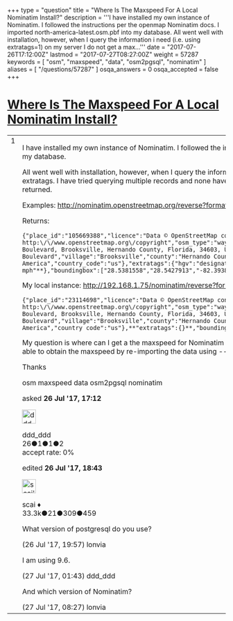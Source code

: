 +++
type = "question"
title = "Where Is The Maxspeed For A Local Nominatim Install?"
description = '''I have installed my own instance of Nominatim. I followed the instructions per the openmap Nominatim docs. I imported north-america-latest.osm.pbf into my database.  All went well with installation, however, when I query the information i need (i.e. using extratags=1) on my server I do not get a max...'''
date = "2017-07-26T17:12:00Z"
lastmod = "2017-07-27T08:27:00Z"
weight = 57287
keywords = [ "osm", "maxspeed", "data", "osm2pgsql", "nominatim" ]
aliases = [ "/questions/57287" ]
osqa_answers = 0
osqa_accepted = false
+++

<div class="headNormal">

# [Where Is The Maxspeed For A Local Nominatim Install?](/questions/57287/where-is-the-maxspeed-for-a-local-nominatim-install)

</div>

<div id="main-body">

<div id="askform">

<table id="question-table" style="width:100%;">
<colgroup>
<col style="width: 50%" />
<col style="width: 50%" />
</colgroup>
<tbody>
<tr>
<td style="width: 30px; vertical-align: top"><div class="vote-buttons">
<span id="post-57287-upvote" class="ajax-command post-vote up" rel="nofollow" title="I like this post (click again to cancel)"> </span>
<div id="post-57287-score" class="post-score" title="current number of votes">
1
</div>
<span id="post-57287-downvote" class="ajax-command post-vote down" rel="nofollow" title="I dont like this post (click again to cancel)"> </span> <span id="favorite-mark" class="ajax-command favorite-mark" rel="nofollow" title="mark/unmark this question as favorite (click again to cancel)"> </span>
<div id="favorite-count" class="favorite-count">
&#10;</div>
</div></td>
<td><div id="item-right">
<div class="question-body">
<p>I have installed my own instance of Nominatim. I followed the instructions per the openmap Nominatim docs. I imported north-america-latest.osm.pbf into my database.</p>
<p>All went well with installation, however, when I query the information i need (i.e. using extratags=1) on my server I do not get a maxspeed returned in the extratags. I have tried querying multiple records and none have the maxspeed tag. When I query <a href="http://nominatim.openstreetmap.org">http://nominatim.openstreetmap.org</a> I get maxspeed returned.</p>
<p>Examples: <a href="http://nominatim.openstreetmap.org/reverse?format=json&amp;lat=28.5383331&amp;lon=-82.3792121&amp;zoom=18&amp;addressdetails=1&amp;extratags=1">http://nominatim.openstreetmap.org/reverse?format=json&amp;lat=28.5383331&amp;lon=-82.3792121&amp;zoom=18&amp;addressdetails=1&amp;extratags=1</a></p>
<p>Returns:</p>
<pre><code>{&quot;place_id&quot;:&quot;105669388&quot;,&quot;licence&quot;:&quot;Data © OpenStreetMap contributors, ODbL 1.0. http:\/\/www.openstreetmap.org\/copyright&quot;,&quot;osm_type&quot;:&quot;way&quot;,&quot;osm_id&quot;:&quot;158732182&quot;,&quot;lat&quot;:&quot;28.5382777&quot;,&quot;lon&quot;:&quot;-82.3808788&quot;,&quot;display_name&quot;:&quot;Cortez Boulevard, Brooksville, Hernando County, Florida, 34603, United States of America&quot;,&quot;address&quot;:{&quot;road&quot;:&quot;Cortez Boulevard&quot;,&quot;village&quot;:&quot;Brooksville&quot;,&quot;county&quot;:&quot;Hernando County&quot;,&quot;state&quot;:&quot;Florida&quot;,&quot;postcode&quot;:&quot;34603&quot;,&quot;country&quot;:&quot;United States of America&quot;,&quot;country_code&quot;:&quot;us&quot;},&quot;extratags&quot;:{&quot;hgv&quot;:&quot;designated&quot;,&quot;lanes&quot;:&quot;2&quot;,&quot;oneway&quot;:&quot;yes&quot;,&quot;surface&quot;:&quot;asphalt&quot;,**&quot;maxspeed&quot;:&quot;50 mph&quot;**},&quot;boundingbox&quot;:[&quot;28.5381558&quot;,&quot;28.5427913&quot;,&quot;-82.3938975&quot;,&quot;-82.3680374&quot;]}</code></pre>
<p>My local instance: <a href="http://192.168.1.75/nominatim/reverse?format=json&amp;lat=28.5383331&amp;lon=-82.3792121&amp;zoom=18&amp;addressdetails=1&amp;extratags=1">http://192.168.1.75/nominatim/reverse?format=json&amp;lat=28.5383331&amp;lon=-82.3792121&amp;zoom=18&amp;addressdetails=1&amp;extratags=1</a></p>
<pre><code>{&quot;place_id&quot;:&quot;23114698&quot;,&quot;licence&quot;:&quot;Data © OpenStreetMap contributors, ODbL 1.0. http:\/\/www.openstreetmap.org\/copyright&quot;,&quot;osm_type&quot;:&quot;way&quot;,&quot;osm_id&quot;:&quot;158732182&quot;,&quot;lat&quot;:&quot;28.5382777&quot;,&quot;lon&quot;:&quot;-82.3808788&quot;,&quot;display_name&quot;:&quot;Cortez Boulevard, Brooksville, Hernando County, Florida, 34603, United States of America&quot;,&quot;address&quot;:{&quot;road&quot;:&quot;Cortez Boulevard&quot;,&quot;village&quot;:&quot;Brooksville&quot;,&quot;county&quot;:&quot;Hernando County&quot;,&quot;state&quot;:&quot;Florida&quot;,&quot;postcode&quot;:&quot;34603&quot;,&quot;country&quot;:&quot;United States of America&quot;,&quot;country_code&quot;:&quot;us&quot;},**&quot;extratags&quot;:{}**,&quot;boundingbox&quot;:[&quot;28.5381558&quot;,&quot;28.5427913&quot;,&quot;-82.3938975&quot;,&quot;-82.3680374&quot;]}</code></pre>
<p>My question is where can I get a the maxspeed for Nominatim records in my local database? Is there a separate osm.pbf file containing this? Would I be able to obtain the maxspeed by re-importing the data using --hstore or adding "node,way maxspeed text linear" to the default.style?</p>
<p>Thanks</p>
</div>
<div id="question-tags" class="tags-container tags">
<span class="post-tag tag-link-osm" rel="tag" title="see questions tagged &#39;osm&#39;">osm</span> <span class="post-tag tag-link-maxspeed" rel="tag" title="see questions tagged &#39;maxspeed&#39;">maxspeed</span> <span class="post-tag tag-link-data" rel="tag" title="see questions tagged &#39;data&#39;">data</span> <span class="post-tag tag-link-osm2pgsql" rel="tag" title="see questions tagged &#39;osm2pgsql&#39;">osm2pgsql</span> <span class="post-tag tag-link-nominatim" rel="tag" title="see questions tagged &#39;nominatim&#39;">nominatim</span>
</div>
<div id="question-controls" class="post-controls">
&#10;</div>
<div class="post-update-info-container">
<div class="post-update-info post-update-info-user">
<p>asked <strong>26 Jul '17, 17:12</strong></p>
<img src="https://secure.gravatar.com/avatar/73f2644bddbee6cc29ad4d358f6e3d0c?s=32&amp;d=identicon&amp;r=g" class="gravatar" width="32" height="32" alt="ddd_ddd&#39;s gravatar image" />
<p><span>ddd_ddd</span><br />
<span class="score" title="26 reputation points">26</span><span title="1 badges"><span class="badge1">●</span><span class="badgecount">1</span></span><span title="1 badges"><span class="silver">●</span><span class="badgecount">1</span></span><span title="2 badges"><span class="bronze">●</span><span class="badgecount">2</span></span><br />
<span class="accept_rate" title="Rate of the user&#39;s accepted answers">accept rate:</span> <span title="ddd_ddd has no accepted answers">0%</span></p>
</div>
<div class="post-update-info post-update-info-edited">
<p><span> edited <strong>26 Jul '17, 18:43</strong> </span></p>
<img src="https://secure.gravatar.com/avatar/52d3234f3be58156770e8a91d575bfbd?s=32&amp;d=identicon&amp;r=g" class="gravatar" width="32" height="32" alt="scai&#39;s gravatar image" />
<p><span>scai ♦</span><br />
<span class="score" title="33317 reputation points"><span>33.3k</span></span><span title="21 badges"><span class="badge1">●</span><span class="badgecount">21</span></span><span title="309 badges"><span class="silver">●</span><span class="badgecount">309</span></span><span title="459 badges"><span class="bronze">●</span><span class="badgecount">459</span></span></p>
</div>
</div>
<div id="comments-container-57287" class="comments-container">
<span id="57291"></span>
<div id="comment-57291" class="comment">
<div id="post-57291-score" class="comment-score">
&#10;</div>
<div class="comment-text">
<p>What version of postgresql do you use?</p>
</div>
<div id="comment-57291-info" class="comment-info">
<span class="comment-age">(26 Jul '17, 19:57)</span> <span class="comment-user userinfo">lonvia</span>
</div>
</div>
<span id="57302"></span>
<div id="comment-57302" class="comment">
<div id="post-57302-score" class="comment-score">
&#10;</div>
<div class="comment-text">
<p>I am using 9.6.</p>
</div>
<div id="comment-57302-info" class="comment-info">
<span class="comment-age">(27 Jul '17, 01:43)</span> <span class="comment-user userinfo">ddd_ddd</span>
</div>
</div>
<span id="57304"></span>
<div id="comment-57304" class="comment">
<div id="post-57304-score" class="comment-score">
&#10;</div>
<div class="comment-text">
<p>And which version of Nominatim?</p>
</div>
<div id="comment-57304-info" class="comment-info">
<span class="comment-age">(27 Jul '17, 08:27)</span> <span class="comment-user userinfo">lonvia</span>
</div>
</div>
</div>
<div id="comment-tools-57287" class="comment-tools">
&#10;</div>
<div class="clear">
&#10;</div>
<div id="comment-57287-form-container" class="comment-form-container">
&#10;</div>
<div class="clear">
&#10;</div>
</div></td>
</tr>
</tbody>
</table>

</div>

</div>

